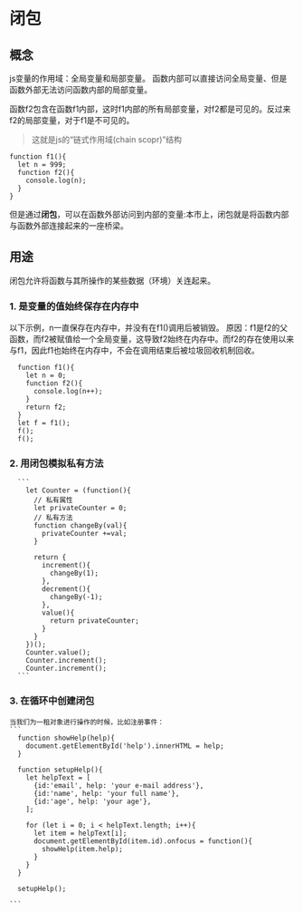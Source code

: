 # 闭包

## 概念
js变量的作用域：全局变量和局部变量。
函数内部可以直接访问全局变量、但是函数外部无法访问函数内部的局部变量。

函数f2包含在函数f1内部，这时f1内部的所有局部变量，对f2都是可见的。反过来f2的局部变量，对于f1是不可见的。
> 这就是js的“链式作用域(chain scopr)”结构
```
function f1(){
  let n = 999;
  function f2(){
    console.log(n);
  }
}
```

但是通过**闭包**，可以在函数外部访问到内部的变量:本市上，闭包就是将函数内部与函数外部连接起来的一座桥梁。

## 用途
  闭包允许将函数与其所操作的某些数据（环境）关连起来。
  ### 1. 是变量的值始终保存在内存中
  以下示例，n一直保存在内存中，并没有在f1()调用后被销毁。
  原因：f1是f2的父函数，而f2被赋值给一个全局变量，这导致f2始终在内存中。而f2的存在使用以来与f1，因此f1也始终在内存中，不会在调用结束后被垃圾回收机制回收。
  ```
    function f1(){
      let n = 0;
      function f2(){
        console.log(n++);
      }
      return f2;
    }
    let f = f1();
    f();
    f();
  ```

  ### 2. 用闭包模拟私有方法
      ```
        let Counter = (function(){
          // 私有属性
          let privateCounter = 0;
          // 私有方法
          function changeBy(val){
            privateCounter +=val;
          }

          return {
            increment(){
              changeBy(1);
            },
            decrement(){
              changeBy(-1);
            },
            value(){
              return privateCounter;
            }
          }
        })();
        Counter.value();
        Counter.increment();
        Counter.increment();
      ```
  ### 3. 在循环中创建闭包
    当我们为一租对象进行操作的时候，比如注册事件：
    ```
      function showHelp(help){
        document.getElementById('help').innerHTML = help;
      }

      function setupHelp(){
        let helpText = [
          {id:'email', help: 'your e-mail address'},
          {id:'name', help: 'your full name'},
          {id:'age', help: 'your age'},
        ];

        for (let i = 0; i < helpText.length; i++){
          let item = helpText[i];
          document.getElementById(item.id).onfocus = function(){
            showHelp(item.help);
          }
        }
      }

      setupHelp();

    ```
